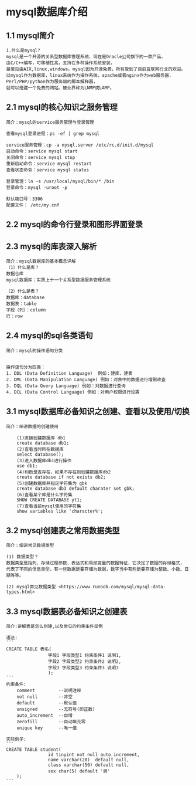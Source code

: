 # mysql数据库介绍

## 1.1 mysql简介
    1.什么是mysql?
    mysql是一个开源的关系型数据库管理系统，现在是Oracle公司旗下的一款产品，  
    由C/C++编写，可移植性高，支持在多种操作系统安装，  
    最常见由AIX,linux,windows。mysql因为开源免费，所有受到了目前互联网行业的欢迎。  
    以mysql作为数据库，linux系统作为操作系统，apache或者nginx作为web服务器，  
    Perl/PHP/python作为服务端的脚本解释器，  
    就可以搭建一个免费的网站。被业界称为LNMP或LAMP。
    
    
    
## 2.1 mysql的核心知识之服务管理
    简介：mysql的service服务管理与登录管理
    
    查看mysql登录进程：ps -ef | grep mysql
    
    service服务管理：cp -a mysql.server /etc/rc.d/init.d/mysql
    启动命令：service mysql start
    关闭命令：service mysql stop
    重新启动命令：service mysql restart
    查看状态命令：service mysql status
    
    登录管理：ln -s /usr/local/mysql/bin/* /bin
    登录命令：mysql -uroot -p
    
    默认端口号：3306
    配置文件： /etc/my.cnf
    
## 2.2 mysql的命令行登录和图形界面登录



## 2.3 mysql的库表深入解析
    简介：mysql数据库的基本概念详解
    （1）什么是库？
    数据仓库
    mysql数据库：实质上十一个关系型数据服务管理系统
    
    （2）什么是表？
    数据库：database
    数据表：table
    字段（列）：column
    行：row
    
    
## 2.4 mysql的sql各类语句
    简介：mysql的操作语句分类
    
    
    操作语句分为四类：
    1. DDL (Data Definition Language)  例如：建库，建表
    2. DML (Data Manipulation Language) 例如：对表中的数据进行增删改查
    3. DQL (Data Query Language) 例如：对数据进行查询
    4. DCL (Data Control Language) 例如：对用户权限进行设置
    
    
    
## 3.1 mysql数据库必备知识之创建、查看以及使用/切换
    简介：细讲数据的创建使用
    
        (1)直接创建数据库 db1
        create database db1;
        (2)查看当时所在数据库
        select database();
        (3)进入数据库db1进行操作
        use db1;
        (4)判断是否存在，如果不存在则创建数据库db2
        create database if not exists db2;
        (5)创建数据库并指定字符集为 gbk
        create database db3 default charater set gbk;
        (6)查看某个库是什么字符集
        SHOW CREATE DATABASE yt1;
        (7)查看当前mysql使用的字符集
        show variables like 'character%';
        
        
## 3.2 mysql创建表之常用数据类型
    简介：细讲常见数据类型
    
    (1) 数据类型？
    数据类型是指列、存储过程参数、表达式和局部变量的数据特征，它决定了数据的存储格式，  
    代表了不同的信息类型，有一些数据是要存储为数据，数字当中有些是要存储为整数、小数、日期等等。
    
    (2) mysql常见数据类型 <https://www.runoob.com/mysql/mysql-data-types.html>
 
        
## 3.3 mysql数据表必备知识之创建表
	简介:讲解表是怎么创建,以及常见的约束条件举例

	语法:
	```
	CREATE TABLE 表名(
					字段1 字段类型1 约束条件1 说明1,
					字段2 字段类型2 约束条件2 说明2,
					字段3 字段类型3 约束条件3 说明3
					);
	```
	约束条件:
		comment			--说明注释
		not null		--非空
		default			--默认值
		unsigned		--无符号(即正数)
		auto_increment  --自增
		zerofill		--自动填充零
		unique key		--唯一值

    实际例子:
	```
	CREATE TABLE student(
					id tinyint not null auto_increment,
					name varchar(20)  default null,
					class varchar(50) default null,
					sex char(5) default '男'
		);
	```








